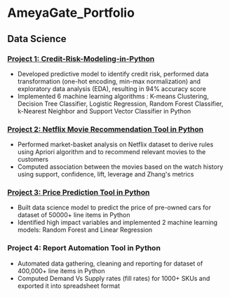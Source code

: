 # AmeyaGate_Portfolio
## Data Science

### [Project 1: Credit-Risk-Modeling-in-Python](https://github.com/ameyagate/Credit-Risk-Modeling-in-Python/blob/main/Credit%20Risk%20Modeling.ipynb)
* Developed predictive model to identify credit risk, performed data transformation (one-hot encoding, min-max normalization) and exploratory data analysis (EDA), resulting in 94% accuracy score
* Implemented 6 machine learning algorithms : K-means Clustering, Decision Tree Classifier, Logistic Regression, Random Forest Classifier, k-Nearest Neighbor and Support Vector Classifier in Python

### [Project 2: Netflix Movie Recommendation Tool in Python](https://github.com/ameyagate/ameyagate.github.io/blob/476fe1144e908bcadc2f9d5773a21cc095997169/Netflix%20Movie%20Suggestions.ipynb)
* Performed market-basket analysis on Netflix dataset to derive rules using Apriori algorithm and to recommend relevant movies to the customers
* Computed association between the movies based on the watch history using support, confidence, lift, leverage and Zhang's metrics 

### [Project 3: Price Prediction Tool in Python](https://github.com/ameyagate/ameyagate.github.io/blob/658c0a6f04283101eeedd55cee316b8e5ed276b0/Price%20predictions%20for%20used%20cars.ipynb)
* Built data science model to predict the price of pre-owned cars for dataset of 50000+ line items in Python
* Identified high impact variables and implemented 2 machine learning models: Random Forest and Linear Regression

### Project 4: Report Automation Tool in Python
* Automated data gathering, cleaning and reporting for dataset of 400,000+ line items in Python
* Computed Demand Vs Supply rates (fill rates) for 1000+ SKUs and exported it into spreadsheet format
